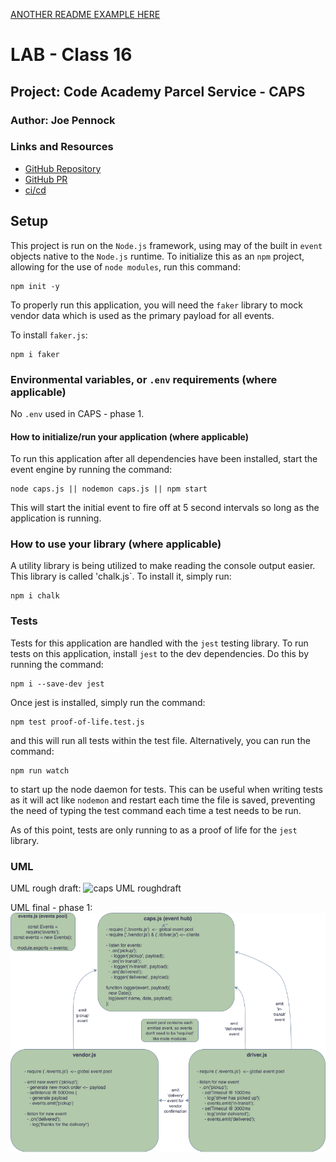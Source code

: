 [ANOTHER README EXAMPLE HERE](https://github.com/codefellows/seattle-javascript-401n17/blob/master/reference/submission-instructions/labs/example/README.md)

# LAB - Class 16

## Project: Code Academy Parcel Service - CAPS

### Author: Joe Pennock

### Links and Resources

- [GitHub Repository](https://github.com/joepennock-401-advanced-javascript/caps)
- [GitHub PR]()
- [ci/cd](https://github.com/joepennock-401-advanced-javascript/caps/actions)
<!-- - [back-end server url](http://xyz.com) (when applicable) -->
<!-- - [front-end application](http://xyz.com) (when applicable) -->

## Setup

This project is run on the `Node.js` framework, using may of the built in `event` objects native to the `Node.js` runtime. To initialize this as an `npm` project, allowing for the use of `node modules`, run this command:
```
npm init -y
```
To properly run this application, you will need the `faker` library to mock vendor data which is used as the primary payload for all events.

To install `faker.js`:
```
npm i faker
```


### Environmental variables, or `.env` requirements (where applicable)

No `.env` used in CAPS - phase 1.

#### How to initialize/run your application (where applicable)

To run this application after all dependencies have been installed, start the event engine by running the command:
```
node caps.js || nodemon caps.js || npm start
```
This will start the initial event to fire off at 5 second intervals so long as the application is running.

### How to use your library (where applicable)

A utility library is being utilized to make reading the console output easier. This library is called 'chalk.js`. To install it, simply run:
```
npm i chalk
```

### Tests

Tests for this application are handled with the `jest` testing library. To run tests on this application, install `jest` to the dev dependencies. Do this by running the command:
```
npm i --save-dev jest
```
Once jest is installed, simply run the command:
```
npm test proof-of-life.test.js
```
and this will run all tests within the test file. Alternatively, you can run the command:
```
npm run watch
```
to start up the node daemon for tests. This can be useful when writing tests as it will act like `nodemon` and restart each time the file is saved, preventing the need of typing the test command each time a test needs to be run.

As of this point, tests are only running to as a proof of life for the `jest` library.

### UML

UML rough draft:
![caps UML roughdraft](./assets/caps-uml-roughdraft.png)

UML final - phase 1:
![phase 1 final UML](./assets/caps.png)
